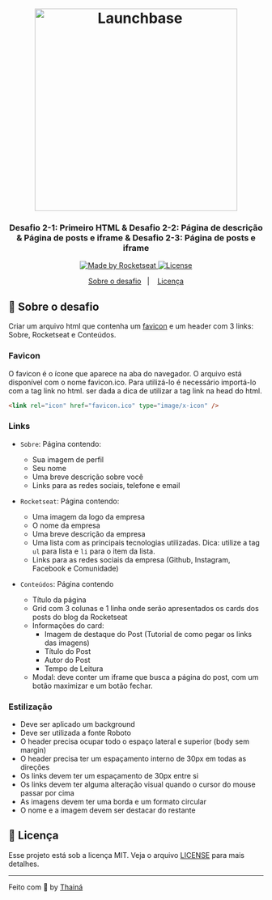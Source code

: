 <h1 align="center">
    <img alt="Launchbase" src="https://storage.googleapis.com/golden-wind/bootcamp-launchbase/logo.png" width="400px" />
</h1>

<h3 align="center">
  Desafio 2-1: Primeiro HTML & Desafio 2-2: Página de descrição & Página de posts e iframe & Desafio 2-3: Página de posts e iframe 
</h3>

<p align="center">

  <a href="https://rocketseat.com.br">
    <img alt="Made by Rocketseat" src="https://img.shields.io/badge/made%20by-Rocketseat-%23F8952D">
  </a>

  <a href="LICENSE" >
    <img alt="License" src="https://img.shields.io/badge/license-MIT-%23F8952D">
  </a>

</p>

<p align="center">
  <a href="#rocket-sobre-o-desafio">Sobre o desafio</a>&nbsp;&nbsp;&nbsp;|&nbsp;&nbsp;&nbsp;
  <a href="#memo-licença">Licença</a>
</p>

## :rocket: Sobre o desafio

Criar um arquivo html que contenha um [favicon](favicon.ico) e um header com 3 links: Sobre, Rocketseat e Conteúdos.

### Favicon

O favicon é o ícone que aparece na aba do navegador. O arquivo está disponível com o nome favicon.ico. Para utilizá-lo é necessário importá-lo com a tag link no html. ser dada a dica de utilizar a tag link na head do html.

```html
<link rel="icon" href="favicon.ico" type="image/x-icon" />
```

### Links

- `Sobre`: Página contendo:
   - Sua imagem de perfil
   - Seu nome
   - Uma breve descrição sobre você
   - Links para as redes sociais, telefone e email

- `Rocketseat`: Página contendo:
    - Uma imagem da logo da empresa
    - O nome da empresa
    - Uma breve descrição da empresa
    - Uma lista com as principais tecnologias utilizadas. Dica: utilize a tag `ul` para lista e `li` para o item da lista.
    - Links para as redes sociais da empresa (Github, Instagram, Facebook e Comunidade)

- `Conteúdos`: Página contendo
    - Título da página
    - Grid com 3 colunas e 1 linha onde serão apresentados os cards dos posts do blog da Rocketseat
    - Informações do card:
      - Imagem de destaque do Post (Tutorial de como pegar os links das imagens)
      - Título do Post
      - Autor do Post
      - Tempo de Leitura
    - Modal: deve conter um iframe que busca a página do post, com um botão maximizar e um botão fechar.

### Estilização

- Deve ser aplicado um background
- Deve ser utilizada a fonte Roboto
- O header precisa ocupar todo o espaço lateral e superior (body sem margin)
- O header precisa ter um espaçamento interno de 30px em todas as direções
- Os links devem ter um espaçamento de 30px entre si
- Os links devem ter alguma alteração visual quando o cursor do mouse passar por cima
- As imagens devem ter uma borda e um formato circular
- O nome e a imagem devem ser destacar do restante

## :memo: Licença

Esse projeto está sob a licença MIT. Veja o arquivo [LICENSE](../LICENSE) para mais detalhes.

---

Feito com :purple_heart: by [Thainá](https://github.com/Thainahc)